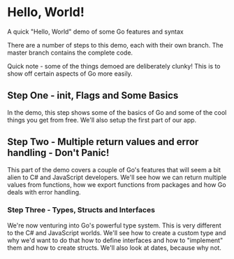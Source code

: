 # Hello, World!
A quick "Hello, World" demo of some Go features and syntax

There are a number of steps to this demo, each with their own branch.  The master branch contains the complete code.

Quick note - some of the things demoed are deliberately clunky!  This is to show off certain aspects of Go more easily.

## Step One - init, Flags and Some Basics
In the demo, this step shows some of the basics of Go and some of the cool things you get from free.  We'll also setup the first part of our app.

## Step Two - Multiple return values and error handling - Don't Panic!
This part of the demo covers a couple of Go's features that will seem a bit alien to C# and JavaScript developers.  We'll see how we can return multiple values from functions, how we export functions from packages and how Go deals with error handling.

### Step Three - Types, Structs and Interfaces
We're now venturing into Go's powerful type system.  This is very different to the C# and JavaScript worlds. We'll see how to create a custom type and why we'd want to do that how to define interfaces and how to "implement" them and how to create structs.  We'll also look at dates, because why not.